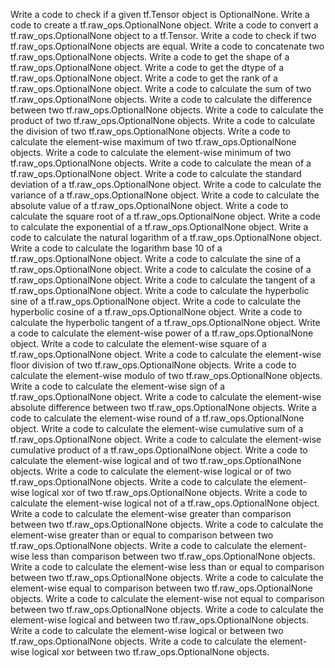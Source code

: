 Write a code to check if a given tf.Tensor object is OptionalNone.
Write a code to create a tf.raw_ops.OptionalNone object.
Write a code to convert a tf.raw_ops.OptionalNone object to a tf.Tensor.
Write a code to check if two tf.raw_ops.OptionalNone objects are equal.
Write a code to concatenate two tf.raw_ops.OptionalNone objects.
Write a code to get the shape of a tf.raw_ops.OptionalNone object.
Write a code to get the dtype of a tf.raw_ops.OptionalNone object.
Write a code to get the rank of a tf.raw_ops.OptionalNone object.
Write a code to calculate the sum of two tf.raw_ops.OptionalNone objects.
Write a code to calculate the difference between two tf.raw_ops.OptionalNone objects.
Write a code to calculate the product of two tf.raw_ops.OptionalNone objects.
Write a code to calculate the division of two tf.raw_ops.OptionalNone objects.
Write a code to calculate the element-wise maximum of two tf.raw_ops.OptionalNone objects.
Write a code to calculate the element-wise minimum of two tf.raw_ops.OptionalNone objects.
Write a code to calculate the mean of a tf.raw_ops.OptionalNone object.
Write a code to calculate the standard deviation of a tf.raw_ops.OptionalNone object.
Write a code to calculate the variance of a tf.raw_ops.OptionalNone object.
Write a code to calculate the absolute value of a tf.raw_ops.OptionalNone object.
Write a code to calculate the square root of a tf.raw_ops.OptionalNone object.
Write a code to calculate the exponential of a tf.raw_ops.OptionalNone object.
Write a code to calculate the natural logarithm of a tf.raw_ops.OptionalNone object.
Write a code to calculate the logarithm base 10 of a tf.raw_ops.OptionalNone object.
Write a code to calculate the sine of a tf.raw_ops.OptionalNone object.
Write a code to calculate the cosine of a tf.raw_ops.OptionalNone object.
Write a code to calculate the tangent of a tf.raw_ops.OptionalNone object.
Write a code to calculate the hyperbolic sine of a tf.raw_ops.OptionalNone object.
Write a code to calculate the hyperbolic cosine of a tf.raw_ops.OptionalNone object.
Write a code to calculate the hyperbolic tangent of a tf.raw_ops.OptionalNone object.
Write a code to calculate the element-wise power of a tf.raw_ops.OptionalNone object.
Write a code to calculate the element-wise square of a tf.raw_ops.OptionalNone object.
Write a code to calculate the element-wise floor division of two tf.raw_ops.OptionalNone objects.
Write a code to calculate the element-wise modulo of two tf.raw_ops.OptionalNone objects.
Write a code to calculate the element-wise sign of a tf.raw_ops.OptionalNone object.
Write a code to calculate the element-wise absolute difference between two tf.raw_ops.OptionalNone objects.
Write a code to calculate the element-wise round of a tf.raw_ops.OptionalNone object.
Write a code to calculate the element-wise cumulative sum of a tf.raw_ops.OptionalNone object.
Write a code to calculate the element-wise cumulative product of a tf.raw_ops.OptionalNone object.
Write a code to calculate the element-wise logical and of two tf.raw_ops.OptionalNone objects.
Write a code to calculate the element-wise logical or of two tf.raw_ops.OptionalNone objects.
Write a code to calculate the element-wise logical xor of two tf.raw_ops.OptionalNone objects.
Write a code to calculate the element-wise logical not of a tf.raw_ops.OptionalNone object.
Write a code to calculate the element-wise greater than comparison between two tf.raw_ops.OptionalNone objects.
Write a code to calculate the element-wise greater than or equal to comparison between two tf.raw_ops.OptionalNone objects.
Write a code to calculate the element-wise less than comparison between two tf.raw_ops.OptionalNone objects.
Write a code to calculate the element-wise less than or equal to comparison between two tf.raw_ops.OptionalNone objects.
Write a code to calculate the element-wise equal to comparison between two tf.raw_ops.OptionalNone objects.
Write a code to calculate the element-wise not equal to comparison between two tf.raw_ops.OptionalNone objects.
Write a code to calculate the element-wise logical and between two tf.raw_ops.OptionalNone objects.
Write a code to calculate the element-wise logical or between two tf.raw_ops.OptionalNone objects.
Write a code to calculate the element-wise logical xor between two tf.raw_ops.OptionalNone objects.